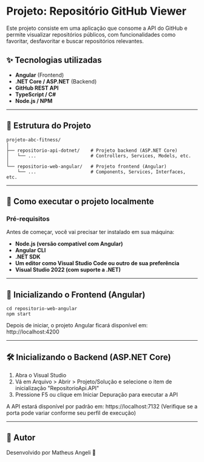# Projeto: Repositório GitHub Viewer

Este projeto consiste em uma aplicação que consome a API do GitHub e permite visualizar repositórios públicos, com funcionalidades como favoritar, desfavoritar e buscar repositórios relevantes.

## ✨ Tecnologias utilizadas

- **Angular** (Frontend)
- **.NET Core / ASP.NET** (Backend)
- **GitHub REST API**
- **TypeScript / C#**
- **Node.js / NPM**

---

## 🧩 Estrutura do Projeto

```text
projeto-abc-fitness/
│
├── repositorio-api-dotnet/    # Projeto backend (ASP.NET Core)
│   └── ...                    # Controllers, Services, Models, etc.
│
└── repositorio-web-angular/   # Projeto frontend (Angular)
    └── ...                    # Components, Services, Interfaces, etc.
```

---

## 🚀 Como executar o projeto localmente
### Pré-requisitos
Antes de começar, você vai precisar ter instalado em sua máquina:

- **Node.js (versão compatível com Angular)**
- **Angular CLI**
- **.NET SDK**
- **Um editor como Visual Studio Code ou outro de sua preferência**
- **Visual Studio 2022 (com suporte a .NET)**

---

## 🔧 Inicializando o Frontend (Angular)

```text
cd repositorio-web-angular
npm start
```
Depois de iniciar, o projeto Angular ficará disponível em: http://localhost:4200

---

## 🛠 Inicializando o Backend (ASP.NET Core)

1. Abra o Visual Studio
2. Vá em Arquivo > Abrir > Projeto/Solução e selecione o item de inicialização "RepositorioApi.API"
3. Pressione F5 ou clique em Iniciar Depuração para executar a API

A API estará disponível por padrão em: https://localhost:7132
(Verifique se a porta pode variar conforme seu perfil de execução)

---

## 💼 Autor
Desenvolvido por Matheus Angeli 🚀
